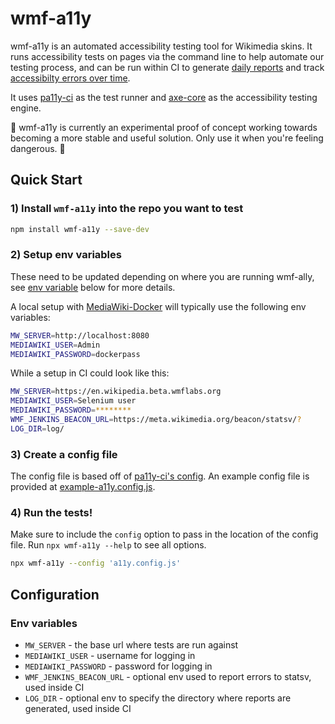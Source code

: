# wmf-a11y
wmf-a11y is an automated accessibility testing tool for Wikimedia skins. It runs accessibility tests on pages via the command line to help automate our testing process, and can be run within CI to generate [daily reports](https://integration.wikimedia.org/ci/view/selenium-daily/job/selenium-daily-beta-Vector) and track [accessibilty errors over time](https://grafana.wikimedia.org/d/q4OKvQCnk/a11y-tests?orgId=1).

It uses [pa11y-ci](https://github.com/pa11y/pa11y-ci) as the test runner and [axe-core](https://github.com/dequelabs/axe-core) as the accessibility testing engine.

🚨 wmf-a11y is currently an experimental proof of concept working towards becoming a more stable and useful solution. Only use it when you're feeling dangerous. 🚨

## Quick Start

### 1) Install `wmf-a11y` into the repo you want to test

```sh
npm install wmf-a11y --save-dev
```

### 2) Setup env variables

These need to be updated depending on where you are running wmf-ally, see [env variable](#env-variables) below for more details. 

A local setup with [MediaWiki-Docker](https://www.mediawiki.org/wiki/MediaWiki-Docker) will typically use the following env variables:
```sh
MW_SERVER=http://localhost:8080
MEDIAWIKI_USER=Admin
MEDIAWIKI_PASSWORD=dockerpass
```

While a setup in CI could look like this:
```sh
MW_SERVER=https://en.wikipedia.beta.wmflabs.org
MEDIAWIKI_USER=Selenium user
MEDIAWIKI_PASSWORD=********
WMF_JENKINS_BEACON_URL=https://meta.wikimedia.org/beacon/statsv/?
LOG_DIR=log/
```

### 3) Create a config file
The config file is based off of [pa11y-ci's config](https://github.com/pa11y/pa11y-ci#configuration). An example config file is provided at [example-a11y.config.js](https://github.com/bernardwang/wmf-a11y/blob/main/example-a11y.config.js). 

### 4) Run the tests!
Make sure to include the `config` option to pass in the location of the config file. Run `npx wmf-a11y --help` to see all options.
```sh
npx wmf-a11y --config 'a11y.config.js'
```

## Configuration
### Env variables
- `MW_SERVER` - the base url where tests are run against
- `MEDIAWIKI_USER` - username for logging in
- `MEDIAWIKI_PASSWORD` - password for logging in
- `WMF_JENKINS_BEACON_URL` - optional env used to report errors to statsv, used inside CI
- `LOG_DIR` - optional env to specify the directory where reports are generated, used inside CI
